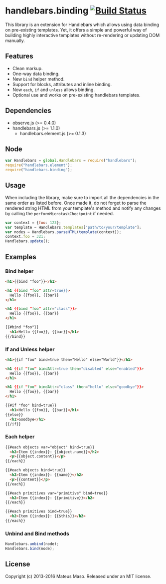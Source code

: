 handlebars.binding [![Build Status](https://travis-ci.org/mateusmaso/handlebars.binding.svg?branch=master)](https://travis-ci.org/mateusmaso/handlebars.binding)
==================

This library is an extension for Handlebars which allows using data binding on pre-existing templates. Yet, it offers a simple and powerful way of building highly interactive templates without re-rendering or updating DOM manually.

## Features

* Clean markup.
* One-way data binding.
* New ```bind``` helper method.
* Support for blocks, attributes and inline binding.
* Now ```each```, ```if``` and ```unless``` allows binding.
* Optional use and works on pre-existing handlebars templates.

## Dependencies

* observe.js (>= 0.4.0)
* handlebars.js (>= 1.1.0)
  * handlebars.element.js (>= 0.1.3)

## Node

```javascript
var Handlebars = global.Handlebars = require("handlebars");
require("handlebars.element");
require("handlebars.binding");
```

## Usage

When including the library, make sure to import all the dependencies in the same order as listed before. Once made it, do not forget to parse the rendered string HTML from your template's method and notify any changes by calling the ```performMicrotaskCheckpoint``` if needed.

```javascript
var context = {foo: 123};
var template = Handlebars.templates["path/to/your/template"];
var nodes = Handlebars.parseHTML(template(context));
context.foo = 321;
Handlebars.update();
```

## Examples

### Bind helper

```html
<h1>{{bind "foo"}}</h1>

<h1 {{bind "foo" attr=true}}>
  Hello {{foo}}, {{bar}}
</h1>

<h1 {{bind "foo" attr="class"}}>
  Hello {{foo}}, {{bar}}
</h1>

{{#bind "foo"}}
  <h1>Hello {{foo}}, {{bar}}</h1>
{{/bind}}
```

### If and Unless helper

```html
<h1>{{if "foo" bind=true then="Hello" else="World"}}</h1>

<h1 {{if "foo" bindAttr=true then="disabled" else="enabled"}}>
  Hello {{foo}}, {{bar}}
</h1>

<h1 {{if "foo" bindAttr="class" then="hello" else="goodbye"}}>
  Hello {{foo}}, {{bar}}
</h1>

{{#if "foo" bind=true}}
  <h1>Hello {{foo}}, {{bar}}</h1>
{{else}}
  <h1>Goodbye</h1>
{{/if}}
```

### Each helper

```html
{{#each objects var="object" bind=true}}
  <h2>Item {{index}}: {{object.name}}</h2>
  <p>{{object.content}}</p>
{{/each}}

{{#each objects bind=true}}
  <h2>Item {{index}}: {{name}}</h2>
  <p>{{content}}</p>
{{/each}}

{{#each primitives var="primitive" bind=true}}
  <h2>Item {{index}}: {{primitive}}</h2>
{{/each}}

{{#each primitives bind=true}}
  <h2>Item {{index}}: {{$this}}</h2>
{{/each}}
```

### Unbind and Bind methods

```javascript
Handlebars.unbind(node);
Handlebars.bind(node);
```

## License

Copyright (c) 2013-2016 Mateus Maso. Released under an MIT license.
